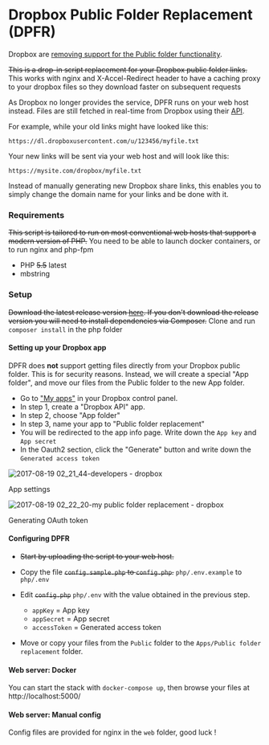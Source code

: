 # Dropbox Public Folder Replacement (DPFR)

Dropbox are [removing support for the Public folder functionality](https://www.dropbox.com/help/files-folders/public-folder).

~~This is a drop-in script replacement for your Dropbox public folder links.~~
This works with nginx and X-Accel-Redirect header to have a caching proxy to your dropbox files so they download faster on subsequent requests

As Dropbox no longer provides the service, DPFR runs on your web host instead. Files are still fetched in real-time from Dropbox
using their [API](https://www.dropbox.com/developers/documentation/http/overview).

For example, while your old links might have looked like this:

```
https://dl.dropboxusercontent.com/u/123456/myfile.txt
```

Your new links will be sent via your web host and will look like this:

```
https://mysite.com/dropbox/myfile.txt
```

Instead of manually generating new Dropbox share links, this enables you to simply change the domain name for your links and be done with it.

### Requirements

~~This script is tailored to run on most conventional web hosts that support a modern version of PHP.~~
You need to be able to launch docker containers, or to run nginx and php-fpm

* PHP ~~5.5~~ latest
* mbstring

### Setup

~~Download the latest release version [here](https://github.com/khromov/dropbox-public-folder-replacement/releases/download/1.0/dropbox-public-folder.zip). If you don't download the release version you will need to install dependencies via Composer.~~
Clone and run `composer install` in the php folder

#### Setting up your Dropbox app

DPFR does **not** support getting files directly from your Dropbox public folder. This is for security reasons. Instead, 
we will create a special "App folder", and move our files from the Public folder to the new App folder.

* Go to ["My apps"](https://www.dropbox.com/developers/apps/create) in your Dropbox control panel.
* In step 1, create a "Dropbox API" app.
* In step 2, choose "App folder"
* In step 3, name your app to "Public folder replacement"
* You will be redirected to the app info page. Write down the `App key` and `App secret`
* In the Oauth2 section, click the "Generate" button and write down the `Generated access token`

![2017-08-19 02_21_44-developers - dropbox](https://user-images.githubusercontent.com/1207507/29482018-4c7952a0-8489-11e7-82da-25d49e30fe34.png)

App settings

![2017-08-19 02_22_20-my public folder replacement - dropbox](https://user-images.githubusercontent.com/1207507/29482019-4fba6e54-8489-11e7-88c3-55f3e39c762a.png)

Generating OAuth token

#### Configuring DPFR

* ~~Start by uploading the script to your web host.~~
* Copy the file ~~`config.sample.php` to `config.php`.~~ `php/.env.example` to `php/.env`
* Edit ~~`config.php`~~ `php/.env` with the value obtained in the previous step.
    * `appKey` = App key
    * `appSecret` = App secret
    * `accessToken` = Generated access token

* Move or copy your files from the `Public` folder to the `Apps/Public folder replacement` folder.

#### Web server: Docker

You can start the stack with `docker-compose up`, then browse your files at http://localhost:5000/

#### Web server: Manual config

Config files are provided for nginx in the `web` folder, good luck !
